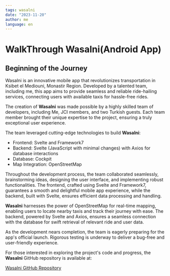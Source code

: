 ```yaml
---
tags: wasalni
date: "2023-11-20"
author: me
language: en
---
```


# WalkThrough Wasalni(Android App)


## Beginning of the Journey
 Wasalni is an innovative mobile app that revolutionizes transportation in Ksibet el Mediouni, Monastir Region. Developed by a talented team, including me, this app aims to provide seamless and reliable ride-hailing services, connecting users with available taxis for hassle-free rides.


The creation of **Wasalni** was made possible by a highly skilled team of developers, including Me, JCI members, and two Turkish guests. Each team member brought their unique expertise to the project, ensuring a truly exceptional user experience.


The team leveraged cutting-edge technologies to build **Wasalni**:

- Frontend: Svelte and Framework7
- Backend: Svelte (JavaScript with minimal changes) with Axios for database interactions
- Database: Cockpit
- Map Integration: OpenStreetMap


Throughout the development process, the team collaborated seamlessly, brainstorming ideas, designing the user interface, and implementing robust functionalities. The frontend, crafted using Svelte and Framework7, guarantees a smooth and delightful mobile app experience, while the backend, built with Svelte, ensures efficient data processing and handling.




**Wasalni** harnesses the power of OpenStreetMap for real-time mapping, enabling users to locate nearby taxis and track their journey with ease. The backend, powered by Svelte and Axios, ensures a seamless connection with the database for swift retrieval of relevant ride and user data.



As the development nears completion, the team is eagerly preparing for the app's official launch. Rigorous testing is underway to deliver a bug-free and user-friendly experience.



For those interested in exploring the project's code and progress, the **Wasalni** GitHub repository is available at:

[Wasalni GitHub Repository](https://github.com/Unknownkratos/Wasalni)

